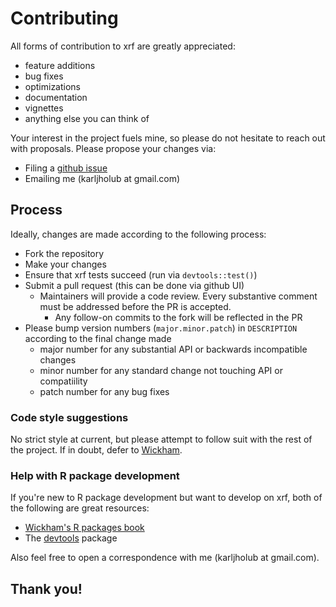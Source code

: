 # Contributing
All forms of contribution to xrf are greatly appreciated:

* feature additions
* bug fixes
* optimizations
* documentation
* vignettes
* anything else you can think of

Your interest in the project fuels mine, so please do not hesitate to reach out with proposals. Please propose your changes via:

* Filing a [github issue](https://github.com/holub008/xrf/issues)
* Emailing me (karljholub at gmail.com)

## Process
Ideally, changes are made according to the following process:

* Fork the repository
* Make your changes
* Ensure that xrf tests succeed (run via `devtools::test()`)
* Submit a pull request (this can be done via github UI)
    * Maintainers will provide a code review. Every substantive comment must be addressed before the PR is accepted.
        * Any follow-on commits to the fork will be reflected in the PR
* Please bump version numbers (`major.minor.patch`) in `DESCRIPTION` according to the final change made
    * major number for any substantial API or backwards incompatible changes
    * minor number for any standard change not touching API or compatiility
    * patch number for any bug fixes

### Code style suggestions
No strict style at current, but please attempt to follow suit with the rest of the project. If in doubt, defer to [Wickham](http://r-pkgs.had.co.nz/r.html#style).

### Help with R package development
If you're new to R package development but want to develop on xrf, both of the following are great resources:

* [Wickham's R packages book](http://r-pkgs.had.co.nz/)
* The [devtools](https://cran.r-project.org/web/packages/devtools/devtools.pdf) package

Also feel free to open a correspondence with me (karljholub at gmail.com).

## Thank you!
